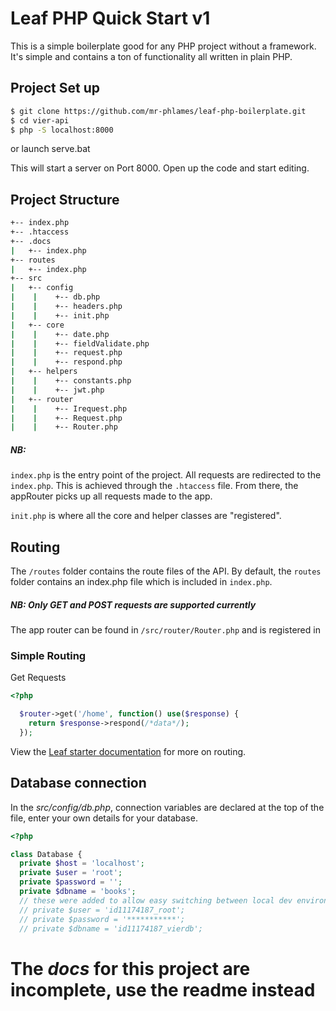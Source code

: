 # Leaf PHP Quick Start v1

This is a simple boilerplate good for any PHP project without a framework. It's simple and contains a ton of functionality all written in plain PHP.

## Project Set up

```bash
$ git clone https://github.com/mr-phlames/leaf-php-boilerplate.git
$ cd vier-api
$ php -S localhost:8000
```

or launch serve.bat

This will start a server on Port 8000. Open up the code and start editing.

## Project Structure
```bash
+-- index.php
+-- .htaccess
+-- .docs
|   +-- index.php
+-- routes
|   +-- index.php
+-- src
|   +-- config
|    |	  +-- db.php
|    |	  +-- headers.php
|    |	  +-- init.php
|   +-- core
|    |	  +-- date.php
|    |	  +-- fieldValidate.php
|    |	  +-- request.php
|    |	  +-- respond.php
|   +-- helpers
|    |	  +-- constants.php
|    |	  +-- jwt.php 
|   +-- router
|    |	  +-- Irequest.php
|    |	  +-- Request.php
|    |	  +-- Router.php
```

##### NB:
`index.php` is the entry point of the project. All requests are redirected to the `index.php`. This is achieved through the `.htaccess` file. From there, the appRouter picks up all requests made to the app. 

`init.php` is where all the core and helper classes are "registered".

## Routing

The `/routes` folder contains the route files of the API. By default, the `routes` folder contains an index.php file which is included in `index.php`.
##### NB: Only GET and POST requests are supported currently

The app router can be found in `/src/router/Router.php` and is registered in 

### Simple Routing
Get Requests
```php
<?php

  $router->get('/home', function() use($response) {
    return $response->respond(/*data*/);
  });
```

View the [Leaf starter documentation](https://github.com/mr-phlames/leaf-php-boilerplate) for more on routing.



## Database connection

In the _src/config/db.php_, connection variables are declared at the top of the file, enter your own details for your database.

```php
<?php

class Database {
  private $host = 'localhost';
  private $user = 'root';
  private $password = '';
  private $dbname = 'books';
  // these were added to allow easy switching between local dev environment and the hosting platform 
  // private $user = 'id11174187_root';
  // private $password = '***********';
  // private $dbname = 'id11174187_vierdb';
```

# The _docs_ for this project are incomplete, use the readme instead
